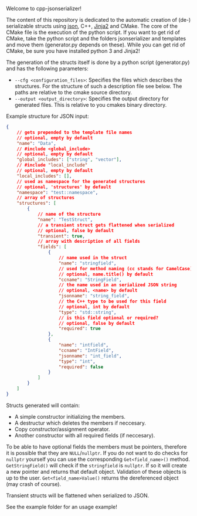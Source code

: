 Welcome to cpp-jsonserializer!

The content of this repository is dedicated to the automatic creation of (de-) serializable structs using [json](https://github.com/nlohmann/json/), C++, [Jinja2](https://github.com/pallets/jinja) and CMake. 
The core of the CMake file is the execution of the python script. If you want to get rid of CMake, take the python script and the folders jsonserializer and templates and move them (generator.py depends on these).
While you can get rid of CMake, be sure you have installed python 3 and Jinja2!

The generation of the structs itself is done by a python script (generator.py) and has the following parameters:
- `--cfg <configuration_files>`: Specifies the files which describes the structures. For the structure of such a description file see below. The paths are relative to the cmake source directory.
- `--output <output_directory>`: Specifies the output directory for generated files. This is relative to you cmakes binary directory.

Example structure for JSON input:
```json
{
    // gets prepended to the template file names
    // optional, empty by default
    "name": "Data", 
    // #include <global_include>
    // optional, empty by default
    "global_includes": ["string", "vector"], 
    // #include "local_include"
    // optional, empty by default
    "local_includes": [], 
    // used as namespace for the generated structures 
    // optional, 'structures' by default
    "namespace": "test::namespace",
    // array of structures
    "structures": [
        {
            // name of the structure
            "name": "TestStruct",
            // a transient struct gets flattened when serialized
            // optional, false by default
            "transient": true,
            // array with description of all fields
            "fields": [
                {
                    // name used in the struct
                    "name": "stringfield",
                    // used for method naming (cc stands for CamelCase)
                    // optional, name.title() by default
                    "ccname": "StringField",
                    // the name used in an serialized JSON string
                    // optional, <name> by default
                    "jsonname": "string_field",
                    // the C++ type to be used for this field
                    // optional, int by default
                    "type": "std::string",
                    // is this field optional or required?
                    // optional, false by default
                    "required": true
                },
                {
                    "name": "intfield",
                    "ccname": "IntField",
                    "jsonname": "int_field",
                    "type": "int",
                    "required": false
                }
            ]
        }
    ]
}
```


Structs generated will contain:
- A simple constructor initializing the members.
- A destructur which deletes the members if neccesary.
- Copy constructor/assignment operator.
- Another constructor with all required fields (if neccesary).

To be able to have optional fields the members must be pointers, therefore it is possible that they are `NULL`/`nullptr`. 
If you do not want to do checks for `nullptr` yourself you can use the corresponding `Get<field_name>()` method.
`GetStringField()` will check if the `stringfield` is `nullptr`. If so it will create a new pointer and returns that default object. Validation of these objects is up to the user.
`Get<field_name>Value()` returns the dereferenced object (may crash of course).

Transient structs will be flattened when serialized to JSON.

See the example folder for an usage example!